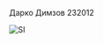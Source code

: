 Дарко Димзов 232012

![SI](https://github.com/user-attachments/assets/595603c6-1f02-4431-b95b-0627633114b0)
